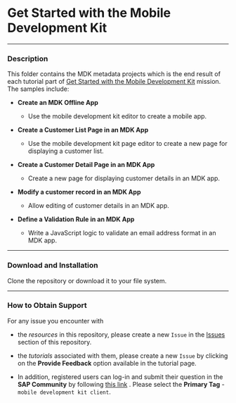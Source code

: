 # Get Started with the Mobile Development Kit

***
### Description
This folder contains the MDK metadata projects which is the end result of each tutorial part of [Get Started with the Mobile Development Kit](https://developers.sap.com/mission.mobile-dev-kit-get-started.html) mission.
The samples include:
* **Create an MDK Offline App**
	* Use the mobile development kit editor to create a mobile app.

* **Create a Customer List Page in an MDK App**
	* Use the mobile development kit page editor to create a new page for displaying a customer list.

* **Create a Customer Detail Page in an MDK App**
	* Create a new page for displaying customer details in an MDK app.

* **Modify a customer record in an MDK App**
	* Allow editing of customer details in an MDK app.

* **Define a Validation Rule in an MDK App**
	* Write a JavaScript logic to validate an email address format in an MDK app.

***
### Download and Installation

Clone the repository or download it to your file system.

***
### How to Obtain Support
For any issue you encounter with 
* the *resources* in this repository, please create a new `Issue` in the [Issues](https://github.com/SAP/cloud-mdk-tutorial-samples/issues) section of this repository.
* the *tutorials* associated with them, please create a new `Issue` by clicking on the **Provide Feedback** option available in the tutorial page.

* In addition, registered users can log-in and submit their question in the **SAP Community** by following [this link](https://answers.sap.com/questions/ask.html) .
Please select the **Primary Tag** - `mobile development kit client`.